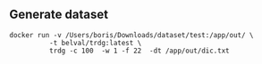 ## Generate dataset

```
docker run -v /Users/boris/Downloads/dataset/test:/app/out/ \
          -t belval/trdg:latest \
          trdg -c 100  -w 1 -f 22  -dt /app/out/dic.txt
```






